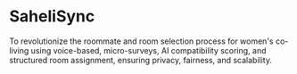 # SaheliSync
To revolutionize the roommate and room selection process for women's co-living using voice-based, micro-surveys, AI compatibility scoring, and structured room assignment, ensuring privacy, fairness, and scalability.
